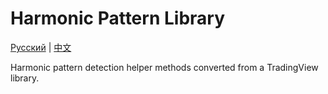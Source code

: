 # Harmonic Pattern Library
[Русский](README_ru.md) | [中文](README_cn.md)

Harmonic pattern detection helper methods converted from a TradingView library.
